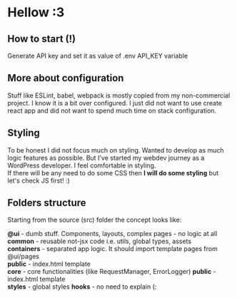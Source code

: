 # Hellow :3

## How to start (!)
Generate API key and set it as value of .env API_KEY variable

## More about configuration 
Stuff like ESLint, babel, webpack is mostly copied from my non-commercial project.
I know it is a bit over configured. I just did not want to use create react app and did not
want to spend much time on stack configuration.

## Styling
To be honest I did not focus much on styling. 
Wanted to develop as much logic features as possible. But I've started my webdev journey as a WordPress
developer. I feel comfortable in styling. <br/>
If there will be any need to do some CSS then **I will do some styling** but let's check JS first! :)

## Folders structure
Starting from the source (src) folder the concept looks like: <br>

**@ui** - dumb stuff. Components, layouts, complex pages - no logic at all<br>
**common** - reusable not-jsx code i.e. utils, global types, assets<br>
**containers** - separated app logic. It should import template pages from @ui/pages<br>
**public** - index.html template<br>
**core** - core functionalities (like RequestManager, ErrorLogger)
**public** - index.html template<br>
**styles** - global styles
**hooks** - no need to explain (:

